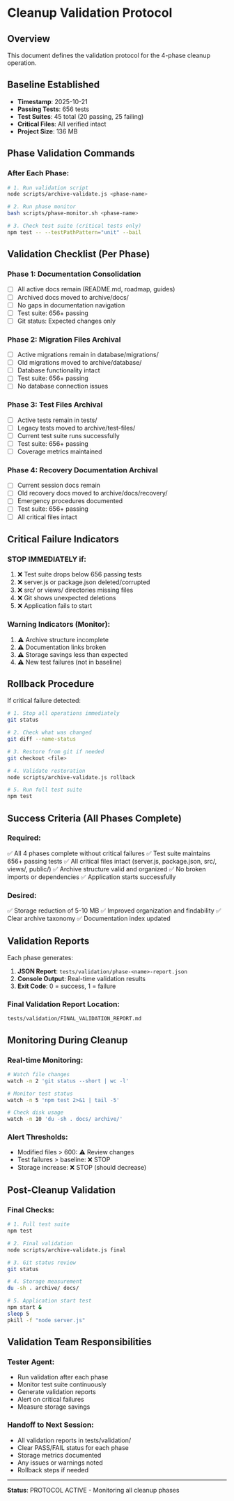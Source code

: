 # Cleanup Validation Protocol

## Overview
This document defines the validation protocol for the 4-phase cleanup operation.

## Baseline Established
- **Timestamp**: 2025-10-21
- **Passing Tests**: 656 tests
- **Test Suites**: 45 total (20 passing, 25 failing)
- **Critical Files**: All verified intact
- **Project Size**: 136 MB

## Phase Validation Commands

### After Each Phase:
```bash
# 1. Run validation script
node scripts/archive-validate.js <phase-name>

# 2. Run phase monitor
bash scripts/phase-monitor.sh <phase-name>

# 3. Check test suite (critical tests only)
npm test -- --testPathPattern="unit" --bail
```

## Validation Checklist (Per Phase)

### Phase 1: Documentation Consolidation
- [ ] All active docs remain (README.md, roadmap, guides)
- [ ] Archived docs moved to archive/docs/
- [ ] No gaps in documentation navigation
- [ ] Test suite: 656+ passing
- [ ] Git status: Expected changes only

### Phase 2: Migration Files Archival
- [ ] Active migrations remain in database/migrations/
- [ ] Old migrations moved to archive/database/
- [ ] Database functionality intact
- [ ] Test suite: 656+ passing
- [ ] No database connection issues

### Phase 3: Test Files Archival
- [ ] Active tests remain in tests/
- [ ] Legacy tests moved to archive/test-files/
- [ ] Current test suite runs successfully
- [ ] Test suite: 656+ passing
- [ ] Coverage metrics maintained

### Phase 4: Recovery Documentation Archival
- [ ] Current session docs remain
- [ ] Old recovery docs moved to archive/docs/recovery/
- [ ] Emergency procedures documented
- [ ] Test suite: 656+ passing
- [ ] All critical files intact

## Critical Failure Indicators

### STOP IMMEDIATELY if:
1. ❌ Test suite drops below 656 passing tests
2. ❌ server.js or package.json deleted/corrupted
3. ❌ src/ or views/ directories missing files
4. ❌ Git shows unexpected deletions
5. ❌ Application fails to start

### Warning Indicators (Monitor):
1. ⚠️ Archive structure incomplete
2. ⚠️ Documentation links broken
3. ⚠️ Storage savings less than expected
4. ⚠️ New test failures (not in baseline)

## Rollback Procedure

If critical failure detected:
```bash
# 1. Stop all operations immediately
git status

# 2. Check what was changed
git diff --name-status

# 3. Restore from git if needed
git checkout <file>

# 4. Validate restoration
node scripts/archive-validate.js rollback

# 5. Run full test suite
npm test
```

## Success Criteria (All Phases Complete)

### Required:
✅ All 4 phases complete without critical failures
✅ Test suite maintains 656+ passing tests
✅ All critical files intact (server.js, package.json, src/, views/, public/)
✅ Archive structure valid and organized
✅ No broken imports or dependencies
✅ Application starts successfully

### Desired:
✅ Storage reduction of 5-10 MB
✅ Improved organization and findability
✅ Clear archive taxonomy
✅ Documentation index updated

## Validation Reports

Each phase generates:
1. **JSON Report**: `tests/validation/phase-<name>-report.json`
2. **Console Output**: Real-time validation results
3. **Exit Code**: 0 = success, 1 = failure

### Final Validation Report Location:
`tests/validation/FINAL_VALIDATION_REPORT.md`

## Monitoring During Cleanup

### Real-time Monitoring:
```bash
# Watch file changes
watch -n 2 'git status --short | wc -l'

# Monitor test status
watch -n 5 'npm test 2>&1 | tail -5'

# Check disk usage
watch -n 10 'du -sh . docs/ archive/'
```

### Alert Thresholds:
- Modified files > 600: ⚠️ Review changes
- Test failures > baseline: ❌ STOP
- Storage increase: ❌ STOP (should decrease)

## Post-Cleanup Validation

### Final Checks:
```bash
# 1. Full test suite
npm test

# 2. Final validation
node scripts/archive-validate.js final

# 3. Git status review
git status

# 4. Storage measurement
du -sh . archive/ docs/

# 5. Application start test
npm start &
sleep 5
pkill -f "node server.js"
```

## Validation Team Responsibilities

### Tester Agent:
- Run validation after each phase
- Monitor test suite continuously
- Generate validation reports
- Alert on critical failures
- Measure storage savings

### Handoff to Next Session:
- All validation reports in tests/validation/
- Clear PASS/FAIL status for each phase
- Storage metrics documented
- Any issues or warnings noted
- Rollback steps if needed

---

**Status**: PROTOCOL ACTIVE - Monitoring all cleanup phases
